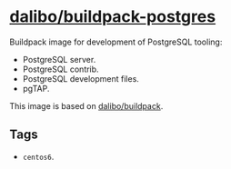 # [dalibo/buildpack-postgres](https://hub.docker.com/r/dalibo/buildpack-postgres)

Buildpack image for development of PostgreSQL tooling:

- PostgreSQL server.
- PostgreSQL contrib.
- PostgreSQL development files.
- pgTAP.

This image is based on
[dalibo/buildpack](https://hub.docker/com/r/dalibo/buildpack).


## Tags

- `centos6`.
